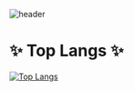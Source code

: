 ![header](https://capsule-render.vercel.app/api?type=wave&color=auto&height=300&section=header&text=capsule%20render&fontSize=90)

# ✨ Top Langs ✨
[![Top Langs](https://github-readme-stats.vercel.app/api/top-langs/?username=JHSeo-git)](https://github.com/anuraghazra/github-readme-stats)

<!--
**JHSeo-git/JHSeo-git** is a ✨ _special_ ✨ repository because its `README.md` (this file) appears on your GitHub profile.

Here are some ideas to get you started:

- 🔭 I’m currently working on ...
- 🌱 I’m currently learning ...
- 👯 I’m looking to collaborate on ...
- 🤔 I’m looking for help with ...
- 💬 Ask me about ...
- 📫 How to reach me: ...
- 😄 Pronouns: ...
- ⚡ Fun fact: ...
-->
